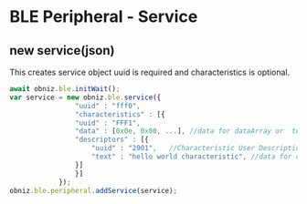 # BLE Peripheral - Service

## new service(json)

This creates service object
uuid is required and characteristics is optional.

```Javascript
await obniz.ble.initWait(); 
var service = new obniz.ble.service({
                "uuid" : "fff0",
                "characteristics" : [{
                "uuid" : "FFF1",
                "data" : [0x0e, 0x00, ...], //data for dataArray or  text for string
                "descriptors" : [{
                    "uuid" : "2901",   //Characteristic User Description
                    "text" : "hello world characteristic", //data for dataArray or  text for string
                }]
                }]
            });
obniz.ble.peripheral.addService(service); 
```


